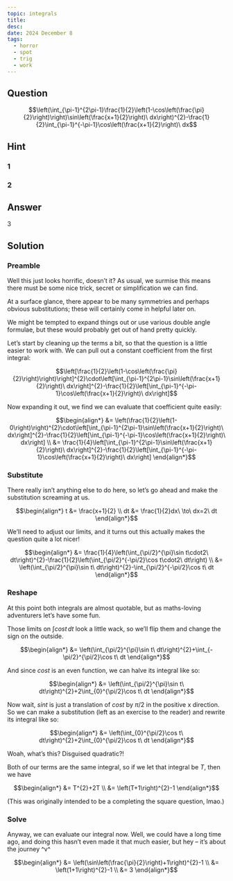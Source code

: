 ```yaml
---
topic: integrals
title: 
desc: 
date: 2024 December 8
tags:
  - horror
  - spot
  - trig
  - work
---
```



## Question
```math
\left(\int_{\pi-1}^{2\pi-1}\frac{1}{2}\left(1-\cos\left(\frac{\pi}{2}\right)\right)\sin\left(\frac{x+1}{2}\right)\ dx\right)^{2}-\frac{1}{2}\int_{\pi-1}^{-\pi-1}\cos\left(\frac{x+1}{2}\right)\ dx
```


## Hint

### 1

### 2


## Answer
$3$


## Solution

### Preamble
Well this just looks horrific, doesn’t it? As usual, we surmise this means there must be some nice trick, secret or simplification we can find.

At a surface glance, there appear to be many symmetries and perhaps obvious substitutions; these will certainly come in helpful later on.

We might be tempted to expand things out or use various double angle formulae, but these would probably get out of hand pretty quickly.

Let’s start by cleaning up the terms a bit, so that the question is a little easier to work with. We can pull out a constant coefficient from the first integral:

```math
\left[\frac{1}{2}\left(1-\cos\left(\frac{\pi}{2}\right)\right)\right]^{2}\cdot\left[\int_{\pi-1}^{2\pi-1}\sin\left(\frac{x+1}{2}\right)\ dx\right]^{2}-\frac{1}{2}\left[\int_{\pi-1}^{-\pi-1}\cos\left(\frac{x+1}{2}\right)\ dx\right]
```

Now expanding it out, we find we can evaluate that coefficient quite easily:

```math
\begin{align*}
  &= \left(\frac{1}{2}\left(1-0\right)\right)^{2}\cdot\left[\int_{\pi-1}^{2\pi-1}\sin\left(\frac{x+1}{2}\right)\ dx\right]^{2}-\frac{1}{2}\left[\int_{\pi-1}^{-\pi-1}\cos\left(\frac{x+1}{2}\right)\ dx\right]
  \\ &= \frac{1}{4}\left[\int_{\pi-1}^{2\pi-1}\sin\left(\frac{x+1}{2}\right)\ dx\right]^{2}-\frac{1}{2}\left[\int_{\pi-1}^{-\pi-1}\cos\left(\frac{x+1}{2}\right)\ dx\right]
\end{align*}
```

### Substitute
There really isn’t anything else to do here, so let’s go ahead and make the substitution screaming at us.

```math
\begin{align*}
  t &= \frac{x+1}{2}
  \\ dt &= \frac{1}{2}dx\ \to\ dx=2\ dt
\end{align*}
```

We’ll need to adjust our limits, and it turns out this actually makes the question quite a lot nicer!

```math
\begin{align*}
  &= \frac{1}{4}\left(\int_{\pi/2}^{\pi}\sin t\cdot2\ dt\right)^{2}-\frac{1}{2}\left(\int_{\pi/2}^{-\pi/2}\cos t\cdot2\ dt\right)
  \\ &= \left(\int_{\pi/2}^{\pi}\sin t\ dt\right)^{2}-\int_{\pi/2}^{-\pi/2}\cos t\ dt
\end{align*}
```

### Reshape
At this point both integrals are almost quotable, but as maths-loving adventurers let’s have some fun.

Those limits on $\int cos t \, dt$ look a little wack, so we’ll flip them and change the sign on the outside.

```math
\begin{align*}
  &= \left(\int_{\pi/2}^{\pi}\sin t\ dt\right)^{2}+\int_{-\pi/2}^{\pi/2}\cos t\ dt
\end{align*}
```

And since $cos t$ is an even function, we can halve its integral like so:

```math
\begin{align*}
  &= \left(\int_{\pi/2}^{\pi}\sin t\ dt\right)^{2}+2\int_{0}^{\pi/2}\cos t\ dt
\end{align*}
```

Now wait, $sin t$ is just a translation of $cos t$ by $\pi/2$ in the positive x direction. So we can make a substitution (left as an exercise to the reader) and rewrite its integral like so:

```math
\begin{align*}
  &= \left(\int_{0}^{\pi/2}\cos t\ dt\right)^{2}+2\int_{0}^{\pi/2}\cos t\ dt
\end{align*}
```

Woah, what’s this? Disguised quadratic?!

Both of our terms are the same integral, so if we let that integral be $T$, then we have

```math
\begin{align*}
  &= T^{2}+2T
  \\ &= \left(T+1\right)^{2}-1
\end{align*}
```
(This was originally intended to be a completing the square question, lmao.)

### Solve
Anyway, we can evaluate our integral now. Well, we could have a long time ago, and doing this hasn’t even made it that much easier, but hey – it’s about the journey ^v^

```math
\begin{align*}
  &= \left(\sin\left(\frac{\pi}{2}\right)+1\right)^{2}-1
  \\ &= \left(1+1\right)^{2}-1
  \\ &= 3
\end{align*}
```
